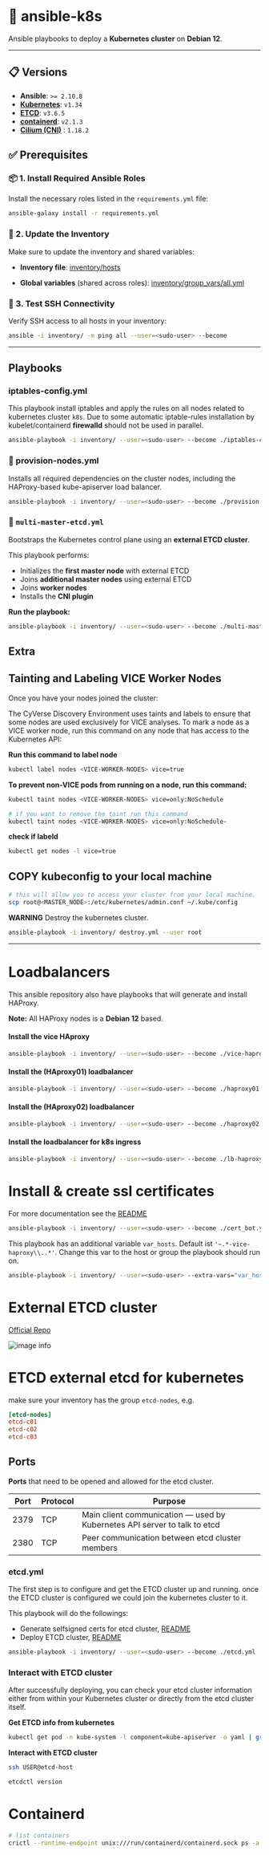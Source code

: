 # 🚀 ansible-k8s

Ansible playbooks to deploy a **Kubernetes cluster** on **Debian 12**.

---

## 📋 Versions

- **Ansible**: `>= 2.10.8`
- **[Kubernetes](https://kubernetes.io/releases/)**: `v1.34`
- **[ETCD](https://github.com/etcd-io/etcd/)**: `v3.6.5`
- **[containerd](https://github.com/githubixx/ansible-role-containerd/releases/)**: `v2.1.3`
- **[Cilium (CNI)](https://github.com/cilium/cilium)** : `1.18.2`


## ✅ Prerequisites

### 📦 1. Install Required Ansible Roles

Install the necessary roles listed in the `requirements.yml` file:

```bash
ansible-galaxy install -r requirements.yml
```

### 📝 2. Update the Inventory
Make sure to update the inventory and shared variables:

* **Inventory file**:
[inventory/hosts](./inventory/hosts)

* **Global variables** (shared across roles):
[inventory/group_vars/all.yml](./inventory/group_vars/all.yml)

### 🔗 3. Test SSH Connectivity

Verify SSH access to all hosts in your inventory:

```bash
ansible -i inventory/ -m ping all --user=<sudo-user> --become
```

---

## Playbooks

### iptables-config.yml

This playbook install iptables and apply the rules on all nodes related to kubernetes cluster `k8s`.
Due to some automatic iptable-rules installation by kubelet/containerd **firewalld** should not be used in parallel.

```bash
ansible-playbook -i inventory/ --user=<sudo-user> --become ./iptables-config.yml
```

### 🧰 provision-nodes.yml

Installs all required dependencies on the cluster nodes, including the HAProxy-based kube-apiserver load balancer.

```bash
ansible-playbook -i inventory/ --user=<sudo-user> --become ./provision-nodes.yml
```

### 🧠 `multi-master-etcd.yml`

Bootstraps the Kubernetes control plane using an **external ETCD cluster**.

This playbook performs:

- Initializes the **first master node** with external ETCD
- Joins **additional master nodes** using external ETCD
- Joins **worker nodes**
- Installs the **CNI plugin**

**Run the playbook:**

```bash
ansible-playbook -i inventory/ --user=<sudo-user> --become ./multi-master-etcd.yml
```

## Extra

## Tainting and Labeling VICE Worker Nodes
Once you have your nodes joined the cluster:

The CyVerse Discovery Environment uses taints and labels to ensure that some nodes are used exclusively for VICE
analyses. To mark a node as a VICE worker node, run this command on any node that has access to the Kubernetes API:

**Run this command to label node**
```bash
kubectl label nodes <VICE-WORKER-NODES> vice=true
```

**To prevent non-VICE pods from running on a node, run this command:**
```bash
kubectl taint nodes <VICE-WORKER-NODES> vice=only:NoSchedule

# if you want to remove the taint run this command
kubectl taint nodes <VICE-WORKER-NODES> vice=only:NoSchedule-
```

**check if labeld**
```bash
kubectl get nodes -l vice=true
```

## COPY kubeconfig to your local machine
```bash
# this will allow you to access your cluster from your local machine.
scp root@<MASTER_NODE>:/etc/kubernetes/admin.conf ~/.kube/config
```


**WARNING**
Destroy the kubernetes cluster.

```bash
ansible-playbook -i inventory/ destroy.yml --user root
```

---

# Loadbalancers

This ansible repository also have playbooks that will generate and install HAProxy.

**Note:** All HAProxy nodes is a **Debian 12** based.

#### Install the vice HAproxy

```bash
ansible-playbook -i inventory/ --user=<sudo-user> --become ./vice-haproxy-install.yaml
```

#### Install the (HAproxy01) loadbalancer

```bash
ansible-playbook -i inventory/ --user=<sudo-user> --become ./haproxy01.yml
```

#### Install the (HAproxy02) loadbalancer

```bash
ansible-playbook -i inventory/ --user=<sudo-user> --become ./haproxy02.yml
```

#### Install the loadbalancer for k8s ingress
```bash
ansible-playbook -i inventory/ --user=<sudo-user> --become ./lb-haproxy-install.yaml
```

# Install & create ssl certificates

For more documentation see the [README](roles/cert_bot/README.md) 

```bash
ansible-playbook -i inventory/ --user=<sudo-user> --become ./cert_bot.yaml
```

This playbook has an additional variable `var_hosts`. Default ist `'~.*-vice-haproxy\\..*'`. Change this var to the host or group the playbook should run on.


```bash
ansible-playbook -i inventory/ --user=<sudo-user> --extra-vars="var_hosts=loadbalancer" --become ./cert_bot.yaml
```

# External ETCD cluster
[Official Repo](https://github.com/etcd-io/etcd/)

![image info](./images/etcd.jpg)


# ETCD external etcd for kubernetes

make sure your inventory has the group `etcd-nodes`, e.g.
```conf
[etcd-nodes]
etcd-c01
etcd-c02
etcd-c03
```

## Ports
**Ports** that need to be opened and allowed for the etcd cluster.

| Port | Protocol | Purpose |
|------|----------|---------|
| 2379 | TCP | Main client communication — used by Kubernetes API server to talk to etcd |
| 2380 | TCP | Peer communication between etcd cluster members |

### etcd.yml
The first step is to configure and get the ETCD cluster up and running.
once the ETCD cluster is configured we could join the kubernetes cluster to it.


This playbook will do the followings:

* Generate selfsigned certs for etcd cluster, [README](./roles/etcd_certificates/README.md)
* Deploy ETCD cluster, [README](./roles/external-etcd/README.md)

```bash
ansible-playbook -i inventory/ --user=<sudo-user> --become ./etcd.yml
```


### Interact with ETCD cluster
After successfully deploying, you can check your etcd cluster information either from within your Kubernetes cluster or directly from the etcd cluster itself.

**Get ETCD info from kubernetes**
```bash
kubectl get pod -n kube-system -l component=kube-apiserver -o yaml | grep -i etcd
```

**Interact with ETCD cluster**
```bash
ssh USER@etcd-host

etcdctl version
```



# Containerd

```bash
# list containers
crictl --runtime-endpoint unix:///run/containerd/containerd.sock ps -a
```
